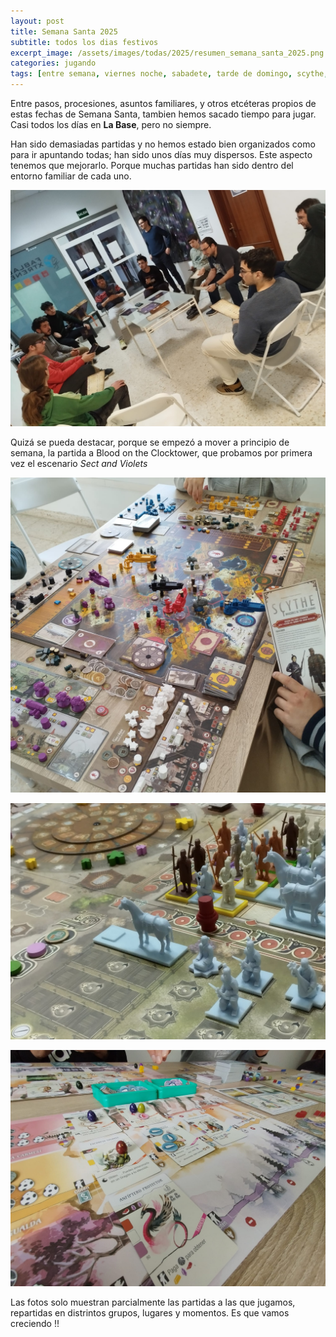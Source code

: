 ```yaml
---
layout: post
title: Semana Santa 2025
subtitle: todos los dias festivos
excerpt_image: /assets/images/todas/2025/resumen_semana_santa_2025.png
categories: jugando
tags: [entre semana, viernes noche, sabadete, tarde de domingo, scythe, ejercito de terracota, tabriz, botct, wyrmspan]
---
```

Entre pasos, procesiones, asuntos familiares, y otros etcéteras propios de estas fechas de Semana Santa, tambien hemos sacado tiempo para jugar. Casi todos los días en <b>La Base</b>, pero no siempre.

Han sido demasiadas partidas y no hemos estado bien organizados como para ir apuntando todas; han sido unos días muy dispersos. Este aspecto tenemos que mejorarlo. Porque muchas partidas han sido dentro del entorno familiar de cada uno.

![banner](/assets/images/todas/2025/partida_botct_2025_semana_santa.jpg)

Quizá se pueda destacar, porque se empezó a mover a principio de semana, la partida a Blood on the Clocktower, que probamos por primera vez el escenario <i>Sect and Violets</i>

![banner](/assets/images/todas/2025/partida_scythe_2025_semana_santa.jpg)

![banner](/assets/images/todas/2025/partida_ejercitoterracota_2025_semana_santa.jpg)

![banner](/assets/images/todas/2025/partida_wyrmspan_2025_semana_santa.jpg)

Las fotos solo muestran parcialmente las partidas a las que jugamos, repartidas en distrintos grupos, lugares y momentos. Es que vamos creciendo !!